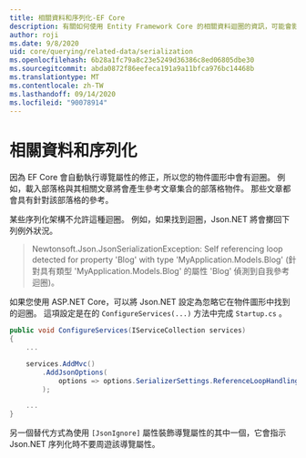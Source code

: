 ```yaml
---
title: 相關資料和序列化-EF Core
description: 有關如何使用 Entity Framework Core 的相關資料迴圈的資訊，可能會影響序列化架構
author: roji
ms.date: 9/8/2020
uid: core/querying/related-data/serialization
ms.openlocfilehash: 6b28a1fc79a8c23e5249d36386c8ed06805dbe30
ms.sourcegitcommit: abda0872f86eefeca191a9a11bfca976bc14468b
ms.translationtype: MT
ms.contentlocale: zh-TW
ms.lasthandoff: 09/14/2020
ms.locfileid: "90078914"
---
```

# <a name="related-data-and-serialization"></a>相關資料和序列化

因為 EF Core 會自動執行導覽屬性的修正，所以您的物件圖形中會有迴圈。 例如，載入部落格與其相關文章將會產生參考文章集合的部落格物件。 那些文章都會具有針對該部落格的參考。

某些序列化架構不允許這種迴圈。 例如，如果找到迴圈，Json.NET 將會擲回下列例外狀況。

> Newtonsoft.Json.JsonSerializationException: Self referencing loop detected for property 'Blog' with type 'MyApplication.Models.Blog' (針對具有類型 'MyApplication.Models.Blog' 的屬性 'Blog' 偵測到自我參考迴圈)。

如果您使用 ASP.NET Core，可以將 Json.NET 設定為忽略它在物件圖形中找到的迴圈。 這項設定是在的 `ConfigureServices(...)` 方法中完成 `Startup.cs` 。

```csharp
public void ConfigureServices(IServiceCollection services)
{
    ...

    services.AddMvc()
        .AddJsonOptions(
            options => options.SerializerSettings.ReferenceLoopHandling = Newtonsoft.Json.ReferenceLoopHandling.Ignore
        );

    ...
}
```

另一個替代方式為使用 `[JsonIgnore]` 屬性裝飾導覽屬性的其中一個，它會指示 Json.NET 序列化時不要周遊該導覽屬性。
